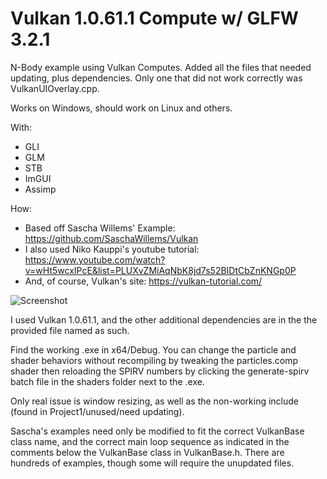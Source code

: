 # Vulkan 1.0.61.1 Compute w/ GLFW 3.2.1

N-Body example using Vulkan Computes. Added all the files that needed updating, plus dependencies. Only one that did not work correctly was VulkanUIOverlay.cpp.

Works on Windows, should work on Linux and others. 

With:
- GLI
- GLM
- STB
- ImGUI
- Assimp

How:
- Based off Sascha Willems' Example: https://github.com/SaschaWillems/Vulkan
- I also used Niko Kauppi's youtube tutorial: https://www.youtube.com/watch?v=wHt5wcxIPcE&list=PLUXvZMiAqNbK8jd7s52BIDtCbZnKNGp0P
- And, of course, Vulkan's site: https://vulkan-tutorial.com/

![Screenshot](https://i.imgur.com/qMMDo52.png)

<div>

I used Vulkan 1.0.61.1, and the other additional dependencies are in the the provided file named as such.

Find the working .exe in x64/Debug. You can change the particle and shader behaviors without recompiling by tweaking the particles.comp shader then reloading the SPIRV numbers by clicking the generate-spirv batch file in the shaders folder next to the .exe.

Only real issue is window resizing, as well as the non-working include (found in Project1/unused/need updating).

Sascha's examples need only be modified to fit the correct VulkanBase class name, and the correct main loop sequence as indicated in the comments below the VulkanBase class in VulkanBase.h. There are hundreds of examples, though some will require the unupdated files.
<div>

